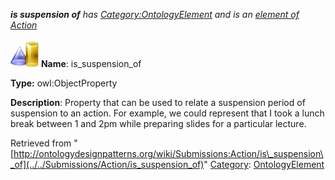 ___is suspension of__ has [Category:OntologyElement](../../Category/OntologyElement "Category:OntologyElement") and is an [element of](../../Property/ElementOf "Property:ElementOf") [Action](../../Submissions/Action "Submissions:Action")_


  




[![ObjectProperty](../../images/thumb/c/c3/ObjectProperty.gif/45px-ObjectProperty.gif)](../../Image/ObjectProperty.gif "ObjectProperty")
__Name__: is\_suspension\_of 


__Type:__ owl:ObjectProperty 


__Description__: Property that can be used to relate a suspension period of suspension to an action. For example, we could represent that I took a lunch break between 1 and 2pm while preparing slides for a particular lecture. 





Retrieved from "[http://ontologydesignpatterns.org/wiki/Submissions:Action/is\_suspension\_of](../../Submissions/Action/is_suspension_of)"
 [Category](http://ontologydesignpatterns.org/wiki/Special:Categories "Special:Categories"): [OntologyElement](../../Category/OntologyElement "Category:OntologyElement")